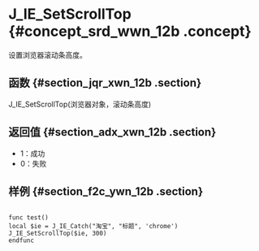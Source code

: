 # J\_IE\_SetScrollTop {#concept_srd_wwn_12b .concept}

设置浏览器滚动条高度。

## 函数 {#section_jqr_xwn_12b .section}

J\_IE\_SetScrollTop\(浏览器对象，滚动条高度\)

## 返回值 {#section_adx_xwn_12b .section}

-   1：成功
-   0：失败

## 样例 {#section_f2c_ywn_12b .section}

```

func test()
local $ie = J_IE_Catch("淘宝", "标题", 'chrome')
J_IE_SetScrollTop($ie, 300)
endfunc
```

